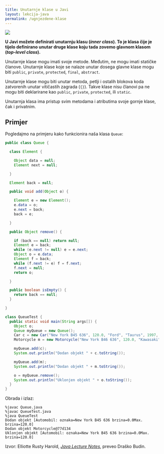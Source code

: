 ```yaml
---
title: Unutarnje klase u Javi
layout: lekcija-java
permalink: /ugnjezdene-klase
---
```


![](https://docs.oracle.com/javase/tutorial/figures/java/classes-inner.gif)

**U Javi možete definirati unutarnju klasu (*inner class*). To je klasa čije je tijelo definirano unutar druge klase koju tada zovemo glavnom klasom (*top-level class*).**

Unutarnje klase mogu imati svoje metode. Međutim, ne mogu imati statičke članove. Unutarnje klase koje se nalaze unutar dosega glavne klase mogu biti `public`, `private`, `protected`, `final`, `abstract`.

Unutarnje klase mogu biti unutar metoda, petlji i ostalih blokova koda zatvorenih unutar vitičastih zagrada (`{}`). Takve klase nisu članovi pa ne mogu biti deklarirane kao `public`, `private`, `protected`, ili `static`.

Unutarnja klasa ima pristup svim metodama i atributima svoje gornje klase, čak i privatnim.

## Primjer

Pogledajmo na primjeru kako funkcionira naša klasa `Queue`:

```java
public class Queue {

  class Element {

    Object data = null;
    Element next = null;

  }

  Element back = null;

  public void add(Object o) {

    Element e = new Element();
    e.data = o;
    e.next = back;
    back = e;

  }

  public Object remove() {

    if (back == null) return null;
    Element e = back;
    while (e.next != null) e = e.next;   
    Object o = e.data;
    Element f = back;
    while (f.next != e) f = f.next;   
    f.next = null;
    return o;

  }

  public boolean isEmpty() {
    return back == null;
  }

}
```

```java
class QueueTest {
  public static void main(String args[]) {
    Object o;
    Queue myQueue = new Queue();
    Car c = new Car("New York B45 636", 120.0, "Ford", "Taurus", 1997, 4, 4);
    Motorcycle m = new Motorcycle("New York B46 636", 120.0, "Kawasaki", "Ninja", 1997, 4);

    myQueue.add(c);
    System.out.println("Dodan objekt " + c.toString());

    myQueue.add(m);
    System.out.println("Dodan objekt " + m.toString());

    o = myQueue.remove();
    System.out.println("Uklonjen objekt " + o.toString());
  }
}
```

Obrada i izlaz:

```
%javac Queue.java
%javac QueueTest.java
%java QueueTest
Dodan objekt [Automobil: oznaka=New York B45 636 brzina=0.0Max. brzina=120.0]
Dodan objekt Motorcycle@77d134
Uklonjen objekt [Automobil: oznaka=New York B45 636 brzina=0.0Max. brzina=120.0]
```

Izvor: Elliotte Rusty Harold, *[Java Lecture Notes](//www.cafeaulait.org/course/index.html)*, preveo Draško Budin.
